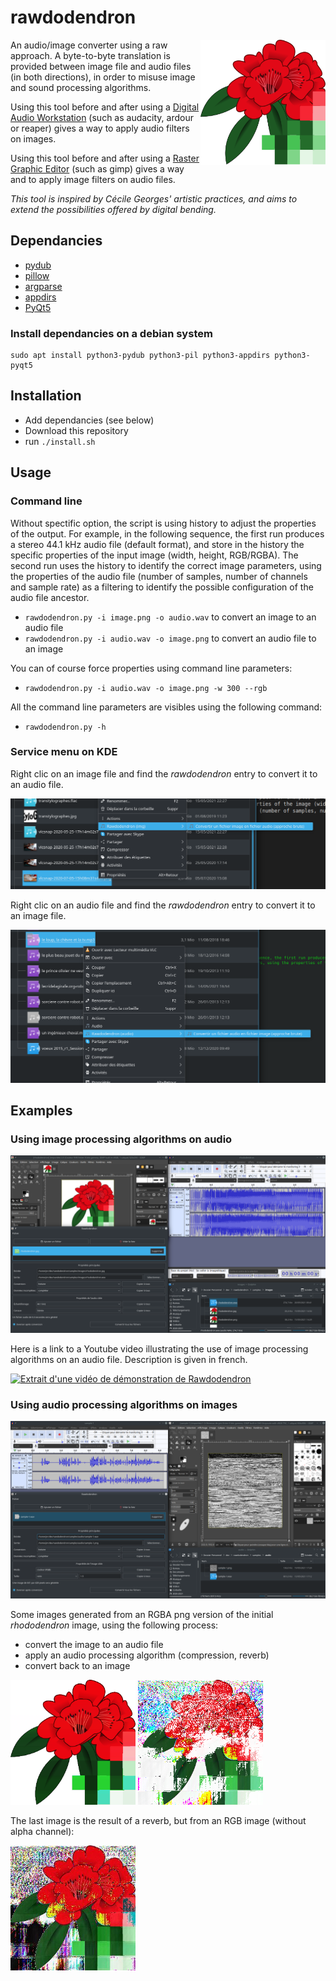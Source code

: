 # rawdodendron

<img src="./images/rhododendron.svg" width="200px" height="200px" alt="Rhododendron" align="right">


An audio/image converter using a raw approach. A byte-to-byte translation is provided between image file and audio files (in both directions), in order to misuse image and sound processing algorithms.

Using this tool before and after using a [Digital Audio Workstation](https://en.wikipedia.org/wiki/Digital_audio_workstation) (such as audacity, ardour or reaper) gives a way to apply audio filters on images.

Using this tool before and after using a [Raster Graphic Editor](https://en.wikipedia.org/wiki/Raster_graphics_editor) (such as gimp) gives a way and to apply image filters on audio files.


*This tool is inspired by Cécile Georges' artistic practices, and aims to extend the possibilities offered by digital bending.*


## Dependancies

* [pydub](http://pydub.com/)
* [pillow](https://pillow.readthedocs.io/en/stable/)
* [argparse](https://docs.python.org/3/library/argparse.html)
* [appdirs](https://pypi.org/project/appdirs/)
* [PyQt5](https://pypi.org/project/PyQt5/)

### Install dependancies on a debian system

```
sudo apt install python3-pydub python3-pil python3-appdirs python3-pyqt5
```

## Installation

- Add dependancies (see below)
- Download this repository
- run ```./install.sh```

## Usage

### Command line

Without spectific option, the script is using history to adjust the properties of the output. For example, in the following sequence, the first run produces a stereo 44.1 kHz audio file (default format), and store in the history the specific properties of the input image (width, height, RGB/RGBA). The second run uses the history to identify the correct image parameters, using the properties of the audio file (number of samples, number of channels and sample rate)  as a filtering to identify the possible configuration of the audio file ancestor.

* ```rawdodendron.py -i image.png -o audio.wav``` to convert an image to an audio file
* ```rawdodendron.py -i audio.wav -o image.png``` to convert an audio file to an image

You can of course force properties using command line parameters:

* ```rawdodendron.py -i audio.wav -o image.png -w 300 --rgb```

All the command line parameters are visibles using the following command:

* ```rawdodendron.py -h```

### Service menu on KDE

Right clic on an image file and find the *rawdodendron* entry to convert it to an audio file.

![service menu (image to audio)](./images/service-menu.png)

Right clic on an audio file and find the *rawdodendron* entry to convert it to an image file.

![service menu (audio to image)](./images/service-menu2.png)

## Examples

### Using image processing algorithms on audio

![Screenshot of a conversion processing from gimp to audacity](./images/image-2-audio.png)

Here is a link to a Youtube video illustrating the use of image processing algorithms on an audio file. Description is given in french.

[![Extrait d'une vidéo de démonstration de Rawdodendron](https://img.youtube.com/vi/e5jLRHVnhWw/0.jpg)](https://www.youtube.com/watch?v=e5jLRHVnhWw)

### Using audio processing algorithms on images

![Screenshot of a conversion processing from audacity to gimp](./images/audio-2-image.png)

Some images generated from an RGBA png version of the initial *rhododendron* image, using the following process:

* convert the image to an audio file
* apply an audio processing algorithm (compression, reverb)
* convert back to an image

<img src="./samples/demo/rhododendron-compression.png" width="200px" height="200px" alt="Rhododendron (with compression)">

<img src="./samples/demo/rhododendron-reverb.png" width="200px" height="200px" alt="Rhododendron (with reverb)">

The last image is the result of a reverb, but from an RGB image (without alpha channel):

<img src="./samples/demo/rhododendron-reverb.jpg" width="200px" height="200px" alt="Rhododendron (with reverb)">
